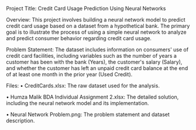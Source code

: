Project Title: Credit Card Usage Prediction Using Neural Networks

Overview:
This project involves building a neural network model to predict credit card usage based on
a dataset from a hypothetical bank. The primary goal is to illustrate the process of using a
simple neural network to analyze and predict consumer behavior regarding credit card
usage.

Problem Statement:
The dataset includes information on consumers' use of credit card facilities, including
variables such as the number of years a customer has been with the bank (Years), the
customer's salary (Salary), and whether the customer has left an unpaid credit card
balance at the end of at least one month in the prior year (Used Credit).

Files:
• CreditCards.xlsx: The raw dataset used for the analysis.

• Humza Malik BDA Individual Assignment 2.xlsx: The detailed solution, including the
neural network model and its implementation.

• Neural Network Problem.png: The problem statement and dataset description.

